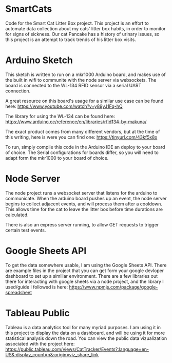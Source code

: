 # SmartCats
Code for the Smart Cat Litter Box project. 
This project is an effort to automate data collection about my cats' litter box habits, in order to monitor for signs of sickness.
Our cat Pancake has a history of urinary issues, so this project is an attempt to track trends of his litter box visits. 

# Arduino Sketch
This sketch is written to run on a mkr1000 Arduino board, and makes use of the built in wifi to communite with the node server via websockets. 
The board is connected to the WL-134 RFID sensor via a serial UART connection. 

A great resource on this board's usage for a similar use case can be found here:
https://www.youtube.com/watch?v=y89yJ1Fq-hQ

The library for using the WL-134 can be found here:
https://www.arduino.cc/reference/en/libraries/rfid134-by-makuna/

The exact product comes from many different vendors, but at the time of this writing, here is were you can find one:
https://tinyurl.com/43kf5x8x

To run, simply compile this code in the Arduino IDE an deploy to your board of choice. 
The Serial configurations for boards differ, so you will need to adapt form the mkr1000 to your board of choice. 

# Node Server
The node project runs a websocket server that listens for the arduino to communicate. 
When the arduino board pushes up an event, the node server begins to collect adjacent events, and will process them after a cooldown.
This allows time for the cat to leave the litter box before time durations are calculated. 

There is also an express server running, to allow GET requests to trigger certain test events. 

# Google Sheets API
To get the data somewhere usable, I am using the Google Sheets API. There are example files in the project that you can get form your google devloper dashboard 
to set up a similiar environment. There are a few libraries out there for interacting with google sheets via a node project, and the library I used/guide I followed is here:
https://www.npmjs.com/package/google-spreadsheet


# Tableau Public
Tableau is a data analytics tool for many myriad purposes. I am using it in this project to display the data on a dashboard, and will be using it for more statistical analysis down the road. You can view the public data vizualization associated with the project here:
https://public.tableau.com/views/CatTracker/Events?:language=en-US&:display_count=n&:origin=viz_share_link
